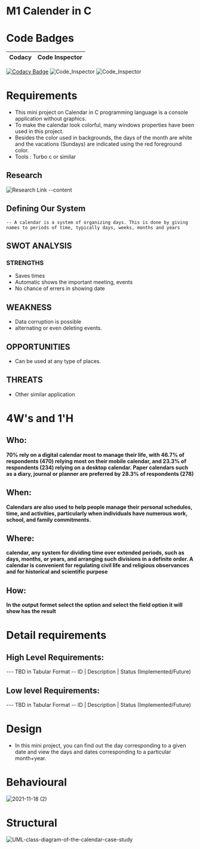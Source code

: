 
# M1 Calender in C 

#  Code Badges

 Codacy | Code Inspector
------|-----------|

[![Codacy Badge](https://app.codacy.com/project/badge/Grade/ca1e92686fd84836b4bc33f1a5452243)](https://www.codacy.com/gh/VENKY-LTTS/M1_CALENDER-_C/dashboard?utm_source=github.com&amp;utm_medium=referral&amp;utm_content=VENKY-LTTS/M1_CALENDER-_C&amp;utm_campaign=Badge_Grade)
![Code_Inspector](https://api.codiga.io/project/29839/score/svg)
![Code_Inspector](https://api.codiga.io/project/29839/status/svg)

# Requirements
- This mini project on Calendar in C programming language is a console application without graphics.
- To make the calendar look colorful, many windows properties have been used in this project.
- Besides the color used in backgrounds, the days of the month are white and the vacations (Sundays) are indicated using the red foreground color.
- Tools : Turbo c or similar 

## Research
![Research Link](https://openresearchcalendar.org/)
--content 
## Defining Our System
    -- A calendar is a system of organizing days. This is done by giving names to periods of time, typically days, weeks, months and years
## SWOT ANALYSIS
### STRENGTHS

- Saves times
- Automatic shows the important meeting, events
- No chance of errers in showing date

## WEAKNESS

- Data corruption is possible 
- alternating or even deleting events.
## OPPORTUNITIES 
- Can be used at any type of places.

## THREATS
- Other similar application

# 4W&#39;s and 1&#39;H

## Who:

**70% rely on a digital calendar most to manage their life, with 46.7% of respondents (470) relying most on their mobile calendar, and 23.3% of respondents (234) relying on a desktop calendar. Paper calendars such as a diary, journal or planner are preferred by 28.3% of respondents (278)**


## When:

**Calendars are also used to help people manage their personal schedules, time, and activities, particularly when individuals have numerous work, school, and family commitments.**

## Where:

**calendar, any system for dividing time over extended periods, such as days, months, or years, and arranging such divisions in a definite order. A calendar is convenient for regulating civil life and religious observances and for historical and scientific purpose**

## How:

**In the output formet select the option and select the field option it will show has the result**

# Detail requirements
## High Level Requirements:
--- TBD in Tabular Format 
-- ID | Description | Status (Implemented/Future)


##  Low level Requirements:
--- TBD in Tabular Format 
-- ID | Description | Status (Implemented/Future) 

# Design

- In this mini project, you can find out the day corresponding to a given date and view the days and dates corresponding to a particular month+year.


# Behavioural

![2021-11-18 (2)](https://user-images.githubusercontent.com/94223103/142671652-f88d5e03-7cf4-4b9d-b663-d1e8dc924984.png)

# Structural 

![UML-class-diagram-of-the-calendar-case-study](https://user-images.githubusercontent.com/94223103/142966733-451aba0d-dfe3-484f-b76e-063e4c86adac.png)








